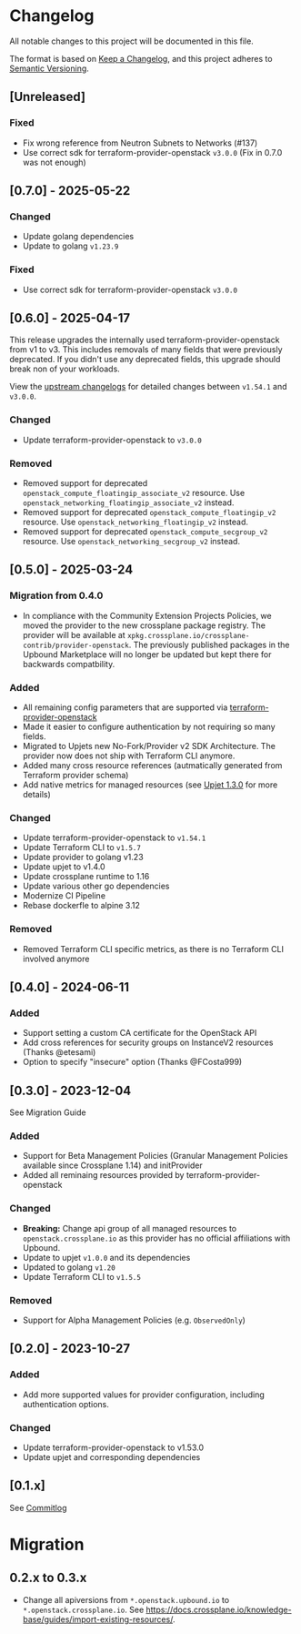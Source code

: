 # Changelog

All notable changes to this project will be documented in this file.

The format is based on [Keep a Changelog](https://keepachangelog.com/en/1.0.0/),
and this project adheres to [Semantic Versioning](https://semver.org/spec/v2.0.0.html).


## [Unreleased]

### Fixed

- Fix wrong reference from Neutron Subnets to Networks (#137)
- Use correct sdk for terraform-provider-openstack `v3.0.0` (Fix in 0.7.0 was not enough)

## [0.7.0] - 2025-05-22

### Changed

- Update golang dependencies
- Update to golang `v1.23.9`

### Fixed

- Use correct sdk for terraform-provider-openstack `v3.0.0`

## [0.6.0] - 2025-04-17

This release upgrades the internally used terraform-provider-openstack from v1 to v3. This includes removals of many fields that were previously deprecated. If you didn't use any deprecated fields, this upgrade should break non of your workloads.

View the [upstream changelogs](https://github.com/terraform-provider-openstack/terraform-provider-openstack/blob/main/CHANGELOG.md#300--25-september-2024-) for detailed changes between `v1.54.1` and `v3.0.0`.

### Changed

- Update terraform-provider-openstack to `v3.0.0`

### Removed

- Removed support for deprecated `openstack_compute_floatingip_associate_v2` resource. Use `openstack_networking_floatingip_associate_v2` instead.
- Removed support for deprecated `openstack_compute_floatingip_v2` resource. Use `openstack_networking_floatingip_v2` instead.
- Removed support for deprecated `openstack_compute_secgroup_v2` resource. Use `openstack_networking_secgroup_v2` instead.

## [0.5.0] - 2025-03-24

### Migration from 0.4.0

- In compliance with the Community Extension Projects Policies, we moved the provider to the new crossplane package registry. The provider will be available at `xpkg.crossplane.io/crossplane-contrib/provider-openstack`. The previously published packages in the Upbound Marketplace will no longer be updated but kept there for backwards compatbility.

### Added

- All remaining config parameters that are supported via [terraform-provider-openstack](https://registry.terraform.io/providers/terraform-provider-openstack)
- Made it easier to configure authentication by not requiring so many fields.
- Migrated to Upjets new No-Fork/Provider v2 SDK Architecture. The provider now does not ship with Terraform CLI anymore.
- Added many cross resource references (autmatically generated from Terraform provider schema)
- Add native metrics for managed resources (see [Upjet 1.3.0](https://github.com/crossplane/upjet/releases/tag/v1.3.0) for more details)

### Changed

- Update terraform-provider-openstack to `v1.54.1`
- Update Terraform CLI to `v1.5.7`
- Update provider to golang v1.23
- Update upjet to v1.4.0
- Update crossplane runtime to 1.16
- Update various other go dependencies
- Modernize CI Pipeline
- Rebase dockerfle to alpine 3.12

### Removed

- Removed Terraform CLI specific metrics, as there is no Terraform CLI involved anymore

## [0.4.0] - 2024-06-11

### Added

- Support setting a custom CA certificate for the OpenStack API
- Add cross references for security groups on InstanceV2 resources (Thanks @etesami)
- Option to specify "insecure" option (Thanks @FCosta999)

## [0.3.0] - 2023-12-04

See Migration Guide

### Added

- Support for Beta Management Policies (Granular Management Policies available since Crossplane 1.14) and initProvider
- Added all reminaing resources provided by terraform-provider-openstack

### Changed

- **Breaking:** Change api group of all managed resources to `openstack.crossplane.io` as this provider has no official affiliations with Upbound.
- Update to upjet `v1.0.0` and its dependencies
- Updated to golang `v1.20`
- Update Terraform CLI to `v1.5.5`

### Removed

- Support for Alpha Management Policies (e.g. `ObservedOnly`)

## [0.2.0] - 2023-10-27

### Added

- Add more supported values for provider configuration, including authentication options.

### Changed

- Update terraform-provider-openstack to v1.53.0
- Update upjet and corresponding dependencies

## [0.1.x]

See [Commitlog](https://github.com/crossplane-contrib/provider-openstack/commits/release-v0.1)

# Migration

## 0.2.x to 0.3.x

- Change all apiversions from `*.openstack.upbound.io` to `*.openstack.crossplane.io`. See https://docs.crossplane.io/knowledge-base/guides/import-existing-resources/.
